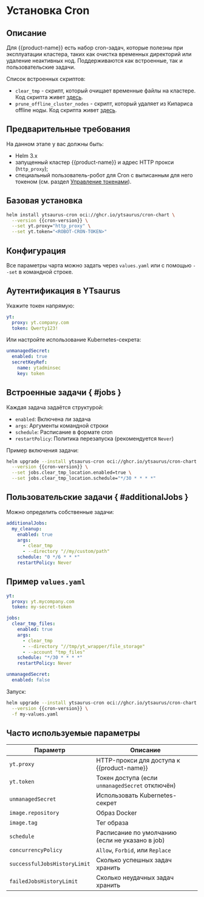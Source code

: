 # Установка Cron

## Описание

Для {{product-name}} есть набор cron-задач, которые полезны при эксплуатации кластера, таких как очистка временных директорий или удаление неактивных нод. Поддерживаются как встроенные, так и пользовательские задачи.

Список встроенных скриптов:

* `clear_tmp` - скрипт, который очищает временные файлы на кластере. Код скрипта живет [здесь](https://github.com/ytsaurus/ytsaurus/tree/main/yt/cron/clear_tmp).
* `prune_offline_cluster_nodes` - скрипт, который удаляет из Кипариса offline ноды. Код скрипта живет [здесь](https://github.com/ytsaurus/ytsaurus/blob/main/yt/cron/prune_offline_cluster_nodes).

## Предварительные требования

На данном этапе у вас должны быть:

* Helm 3.x
* запущенный кластер {{product-name}} и адрес HTTP прокси (`http_proxy`);
* специальный пользователь-робот для Cron с выписанным для него токеном (см. раздел [Управление токенами](../../user-guide/storage/auth.md#token-management)).

## Базовая установка

```bash
helm install ytsaurus-cron oci://ghcr.io/ytsaurus/cron-chart \
  --version {{cron-version}} \
  --set yt.proxy="http_proxy" \
  --set yt.token="<ROBOT-CRON-TOKEN>"
```

## Конфигурация

Все параметры чарта можно задать через `values.yaml` или с помощью `--set` в командной строке.

## Аутентификация в YTsaurus

Укажите токен напрямую:

```yaml
yt:
  proxy: yt.company.com
  token: Qwerty123!
```

Или настройте использование Kubernetes-секрета:

```yaml
unmanagedSecret:
  enabled: true
  secretKeyRef:
    name: ytadminsec
    key: token
```

## Встроенные задачи { #jobs }

Каждая задача задаётся структурой:
- `enabled`: Включена ли задача
- `args`: Аргументы командной строки
- `schedule`: Расписание в формате cron
- `restartPolicy`: Политика перезапуска (рекомендуется `Never`)

Пример включения задачи:

```bash
helm upgrade --install ytsaurus-cron oci://ghcr.io/ytsaurus/cron-chart \
  --version {{cron-version}} \
  --set jobs.clear_tmp_location.enabled=true \
  --set jobs.clear_tmp_location.schedule="*/30 * * * *"
```

## Пользовательские задачи { #additionalJobs }

Можно определить собственные задачи:

```yaml
additionalJobs:
  my_cleanup:
    enabled: true
    args:
      - clear_tmp
      - --directory "//my/custom/path"
    schedule: "0 */6 * * *"
    restartPolicy: Never
```

## Пример `values.yaml`

```yaml
yt:
  proxy: yt.mycompany.com
  token: my-secret-token

jobs:
  clear_tmp_files:
    enabled: true
    args:
      - clear_tmp
      - --directory "//tmp/yt_wrapper/file_storage"
      - --account "tmp_files"
    schedule: "*/30 * * * *"
    restartPolicy: Never

unmanagedSecret:
  enabled: false
```

Запуск:

```bash
helm upgrade --install ytsaurus-cron oci://ghcr.io/ytsaurus/cron-chart \
  --version {{cron-version}} \
  -f my-values.yaml
```

## Часто используемые параметры

| Параметр                      | Описание                                         |
|------------------------------|--------------------------------------------------|
| `yt.proxy`                   | HTTP-прокси для доступа к {{product-name}}       |
| `yt.token`                   | Токен доступа (если `unmanagedSecret` отключён)  |
| `unmanagedSecret`            | Использовать Kubernetes-секрет                   |
| `image.repository`           | Образ Docker                                     |
| `image.tag`                  | Тег образа                                       |
| `schedule`                   | Расписание по умолчанию (если не указано в job)  |
| `concurrencyPolicy`          | `Allow`, `Forbid`, или `Replace`                 |
| `successfulJobsHistoryLimit`| Сколько успешных задач хранить                    |
| `failedJobsHistoryLimit`    | Сколько неудачных задач хранить                   |

